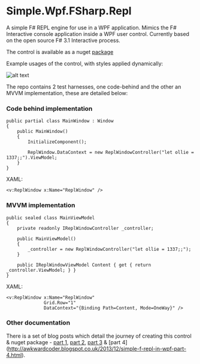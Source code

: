 Simple.Wpf.FSharp.Repl
======================

A simple F# REPL engine for use in a WPF application. Mimics the F# Interactive console application inside a WPF user control. Currently based on the open source F# 3.1 Interactive process.

The control is available as a nuget [package](https://www.nuget.org/packages/Simple.Wpf.FSharp.Repl/)

Example usages of the control, with styles applied dynamically:

![alt text](https://raw.github.com/oriches/Simple.Wpf.FSharp.Repl/master/Readme%20Images/examples.png "Example usage using 2 different themes")


The repo contains 2 test harnesses, one code-behind and the other an MVVM implementation, these are detailed below:

### Code behind implementation

```
public partial class MainWindow : Window
{
    public MainWindow()
    {
        InitializeComponent();

        ReplWindow.DataContext = new ReplWindowController("let ollie = 1337;;").ViewModel;
    }
}
```
XAML:
```
<v:ReplWindow x:Name="ReplWindow" />
```

### MVVM implementation

```
public sealed class MainViewModel
{
    private readonly IReplWindowController _controller;

    public MainViewModel()
    {
        _controller = new ReplWindowController("let ollie = 1337;;");
    }

    public IReplWindowViewModel Content { get { return _controller.ViewModel; } }
}
```

XAML:
```
<v:ReplWindow x:Name="ReplWindow"
              Grid.Row="1"
              DataContext="{Binding Path=Content, Mode=OneWay}" />
```


### Other documentation

There is a set of blog posts which detail the journey of creating this control & nuget package - [part 1](http://awkwardcoder.blogspot.co.uk/2013/12/simple-f-repl-in-wpf-part-1.html), [part 2](http://awkwardcoder.blogspot.co.uk/2013/12/simple-f-repl-in-wpf-part-2.html), [part 3](http://awkwardcoder.blogspot.co.uk/2013/12/simple-f-repl-in-wpf-part-3.html) & [part 4] (http://awkwardcoder.blogspot.co.uk/2013/12/simple-f-repl-in-wpf-part-4.html).
